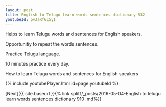 ```yaml
---
layout: post
title: English to Telugu learn words sentences dictionary 532 
youtubeId: pvJaRf6I5yI
---
```

 
 
Helps to learn Telugu words and sentences for English speakers.

Opportunitiy to repeat the words sentences. 

Practice Telugu language. 
 
10 minutes practice every day. 
 
How to learn Telugu words and sentences for English speakers 
 
{% include youtubePlayer.html id=page.youtubeId %}
 
 
[Next]({{ site.baseurl }}{% link  split1/_posts/2016-05-04-English to telugu learn words sentences dictionary 910 .md%})
 
